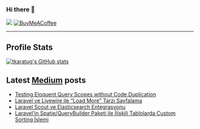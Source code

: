 ### Hi there 👋

<!--
**Scotuch/scotuch** is a ✨ _special_ ✨ repository because its `README.md` (this file) appears on your GitHub profile.

Here are some ideas to get you started:

- 🔭 I’m currently working on ...
- 🌱 I’m currently learning ...
- 👯 I’m looking to collaborate on ...
- 🤔 I’m looking for help with ...
- 💬 Ask me about ...
- 📫 How to reach me: ...
- 😄 Pronouns: ...
- ⚡ Fun fact: ...
-->

[![](https://visitcount.itsvg.in/api?id=scotuch&label=Profile%20Views&pretty=false)](https://visitcount.itsvg.in)
[![BuyMeACoffee](https://img.shields.io/badge/Buy%20Me%20a%20Coffee-ffdd00?style=for-the-badge&logo=buy-me-a-coffee&logoColor=black)](https://buymeacoffee.com/samedcimen)

---
## Profile Stats

[![tkaratug's GitHub stats](https://github-readme-stats.vercel.app/api?username=scotuch)](https://github.com/anuraghazra/github-readme-stats)

## Latest [Medium](https://medium.com/@tkaratug) posts
<!-- BLOG-POST-LIST:START -->
- [Testing Eloquent Query Scopes without Code Duplication](https://tkaratug.medium.com/testing-eloquent-query-scopes-without-code-duplication-c54135d32f01)
- [Laravel ve Livewire ile “Load More” Tarzı Sayfalama](https://tkaratug.medium.com/laravel-ve-livewire-ile-load-more-tarz%C4%B1-sayfalama-932b3b7e1928)
- [Laravel Scout ve Elasticsearch Entegrasyonu](https://tkaratug.medium.com/laravel-scout-ve-elasticsearch-entegrasyonu-ba91cc596f12)
- [Laravel’in Spatie/QueryBuilder Paketi ile İlişkili Tablolarda Custom Sorting İşlemi](https://tkaratug.medium.com/laravelin-spatie-querybuilder-paketi-ile-i%CC%87li%C5%9Fkili-tablolarda-custom-sorting-i%CC%87%C5%9Flemi-31469244c502)
<!-- BLOG-POST-LIST:END -->
